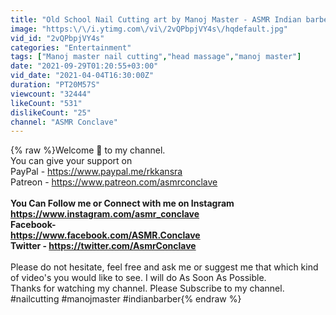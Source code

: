 ```yaml
---
title: "Old School Nail Cutting art by Manoj Master - ASMR Indian barbershop Art"
image: "https:\/\/i.ytimg.com\/vi\/2vQPbpjVY4s\/hqdefault.jpg"
vid_id: "2vQPbpjVY4s"
categories: "Entertainment"
tags: ["Manoj master nail cutting","head massage","manoj master"]
date: "2021-09-29T01:20:55+03:00"
vid_date: "2021-04-04T16:30:00Z"
duration: "PT20M57S"
viewcount: "32444"
likeCount: "531"
dislikeCount: "25"
channel: "ASMR Conclave"
---
```

{% raw %}Welcome 🙏 to my channel. <br />You can give your support on<br />PayPal - <a rel="nofollow" target="blank" href="https://www.paypal.me/rkkansra">https://www.paypal.me/rkkansra</a><br />Patreon - <a rel="nofollow" target="blank" href="https://www.patreon.com/asmrconclave">https://www.patreon.com/asmrconclave</a><br />______________________________________________________________<br />You Can Follow me or Connect with me on Instagram<br /><a rel="nofollow" target="blank" href="https://www.instagram.com/asmr_conclave">https://www.instagram.com/asmr_conclave</a><br />Facebook- <br /><a rel="nofollow" target="blank" href="https://www.facebook.com/ASMR.Conclave">https://www.facebook.com/ASMR.Conclave</a><br />Twitter - <a rel="nofollow" target="blank" href="https://twitter.com/AsmrConclave">https://twitter.com/AsmrConclave</a><br />______________________________________________________________<br />Please do not hesitate, feel free and ask me or suggest me that which kind of video's you would like to see. I will do As Soon As Possible.<br />Thanks for watching my channel. Please Subscribe to my channel.<br />#nailcutting #manojmaster #indianbarber{% endraw %}

